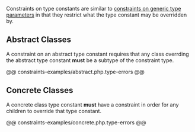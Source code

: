 Constraints on type constants are similar to [constraints on generic type parameters](/hack/generics/constraints) in that they restrict what the type constant may be overridden by.

## Abstract Classes

A constraint on an abstract type constant requires that any class overrding the abstract type constant **must** be a subtype of the constraint type.

@@ constraints-examples/abstract.php.type-errors @@

## Concrete Classes

A concrete class type constant **must** have a constraint in order for any children to override that type constant.

@@ constraints-examples/concrete.php.type-errors @@
